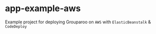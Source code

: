 # app-example-aws

Example project for deploying Grouparoo on `AWS` with `ElasticBeanstalk` & `CodeDeploy`
